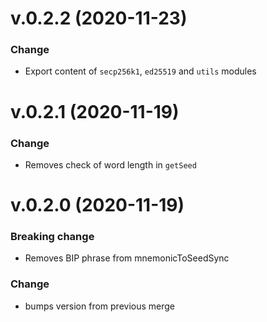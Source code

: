 # v.0.2.2 (2020-11-23)

### Change

- Export content of `secp256k1`, `ed25519` and `utils` modules

# v.0.2.1 (2020-11-19)

### Change

- Removes check of word length in `getSeed`

# v.0.2.0 (2020-11-19)

### Breaking change

- Removes BIP phrase from mnemonicToSeedSync

### Change

- bumps version from previous merge
